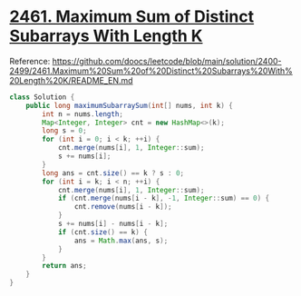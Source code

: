 # [2461. Maximum Sum of Distinct Subarrays With Length K](https://leetcode.com/problems/maximum-sum-of-distinct-subarrays-with-length-k)

Reference: https://github.com/doocs/leetcode/blob/main/solution/2400-2499/2461.Maximum%20Sum%20of%20Distinct%20Subarrays%20With%20Length%20K/README_EN.md

```java
class Solution {
    public long maximumSubarraySum(int[] nums, int k) {
        int n = nums.length;
        Map<Integer, Integer> cnt = new HashMap<>(k);
        long s = 0;
        for (int i = 0; i < k; ++i) {
            cnt.merge(nums[i], 1, Integer::sum);
            s += nums[i];
        }
        long ans = cnt.size() == k ? s : 0;
        for (int i = k; i < n; ++i) {
            cnt.merge(nums[i], 1, Integer::sum);
            if (cnt.merge(nums[i - k], -1, Integer::sum) == 0) {
                cnt.remove(nums[i - k]);
            }
            s += nums[i] - nums[i - k];
            if (cnt.size() == k) {
                ans = Math.max(ans, s);
            }
        }
        return ans;
    }
}
```